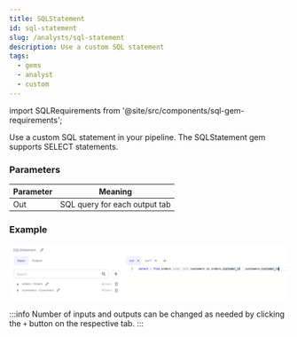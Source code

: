 ```yaml
---
title: SQLStatement
id: sql-statement
slug: /analysts/sql-statement
description: Use a custom SQL statement
tags:
  - gems
  - analyst
  - custom
---
```


import SQLRequirements from '@site/src/components/sql-gem-requirements';

<SQLRequirements
  execution_engine="SQL Warehouse"
  sql_package_name=""
  sql_package_version=""
/>

Use a custom SQL statement in your pipeline. The SQLStatement gem supports SELECT statements.

### Parameters

| Parameter | Meaning                       |
| --------- | ----------------------------- |
| Out       | SQL query for each output tab |

### Example

![SQL example 1](./img/sqlstatement_eg_1.png)

:::info
Number of inputs and outputs can be changed as needed by clicking the `+` button on the respective tab.
:::
